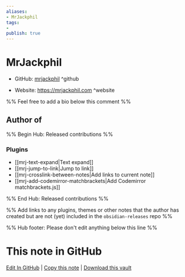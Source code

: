 ```yaml
---
aliases:
- MrJackphil
tags:
- 
publish: true
---
```


# MrJackphil

- GitHub: [mrjackphil](https://github.com/mrjackphil/) ^github
<!-- - Discord: `@` ^discord-->
- Website: <https://mrjackphil.com> ^website
<!-- - [[Publish sites|Publish site]]: ^publish-->

%% Feel free to add a bio below this comment %%


## Author of

%% Begin Hub: Released contributions %%
### Plugins
- [[mrj-text-expand|Text expand]]
- [[mrj-jump-to-link|Jump to link]]
- [[mrj-crosslink-between-notes|Add links to current note]]
- [[mrj-add-codemirror-matchbrackets|Add Codemirror matchbrackets.js]]

%% End Hub: Released contributions %%

%% Add links to any plugins, themes or other notes that the author has created but are not (yet) included in the `obsidian-releases` repo %%

<!--
### Unlisted plugins
-->

<!--
### Others
-->

<!--
## Sponsor this author
-->

<!-- - [[GitHub sponsors]]: [Sponsor @mrjackphil on GitHub Sponsors](https://github.com/sponsors/mrjackphil) ^github-sponsor-->
<!-- - [[Buy me a coffee]]: <https://> ^buy-me-a-coffee-->
<!-- - [[PayPal]]: <https://> ^paypal-->
<!-- - [[Patreon]]: <https://> ^patreon-->

<!--
## Follow this author
-->

<!-- - [[YouTube Channels|On YouTube]]: <https://> ^youtube-->
<!-- - Twitter: <https://> ^twitter-->
<!-- - ... -->

%% Hub footer: Please don't edit anything below this line %%

# This note in GitHub

<span class="git-footer">[Edit In GitHub](https://github.dev/obsidian-community/obsidian-hub/blob/main/01%20-%20Community/People/mrjackphil.md "git-hub-edit-note") | [Copy this note](https://raw.githubusercontent.com/obsidian-community/obsidian-hub/main/01%20-%20Community/People/mrjackphil.md "git-hub-copy-note") | [Download this vault](https://github.com/obsidian-community/obsidian-hub/archive/refs/heads/main.zip "git-hub-download-vault") </span>
